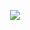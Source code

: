 <p align="center">
  <img src="https://github.com/OTG-Ventures/.github/assets/11397955/6b7146cc-e1e4-4047-95d1-bb037fcb8bce" />
</p>
